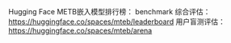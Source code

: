 Hugging Face METB嵌入模型排行榜：
benchmark 综合评估：https://huggingface.co/spaces/mteb/leaderboard
用户盲测评估：https://huggingface.co/spaces/mteb/arena

